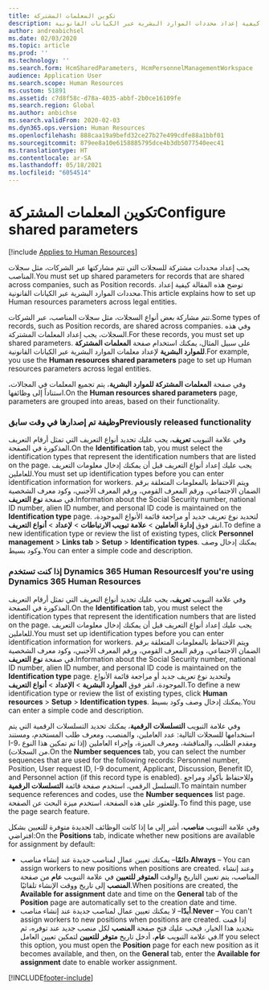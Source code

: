 ```yaml
---
title: تكوين المعلمات المشتركة
description: يجب إعداد محددات مشتركة للسجلات التي تتم مشاركتها عبر الشركات، مثل سجلات المناصب. توضح هذه المقالة كيفية إعداد محددات الموارد البشرية عبر الكيانات القانونية.
author: andreabichsel
ms.date: 02/03/2020
ms.topic: article
ms.prod: ''
ms.technology: ''
ms.search.form: HcmSharedParameters, HcmPersonnelManagementWorkspace
audience: Application User
ms.search.scope: Human Resources
ms.custom: 51891
ms.assetid: c7d8f58c-d78a-4035-abbf-2b0ce16109fe
ms.search.region: Global
ms.author: anbichse
ms.search.validFrom: 2020-02-03
ms.dyn365.ops.version: Human Resources
ms.openlocfilehash: 888caa19a9befd32ce27b27e499cdfe88a1bbf01
ms.sourcegitcommit: 879ee8a10e6158885795dce4b3db5077540eec41
ms.translationtype: HT
ms.contentlocale: ar-SA
ms.lasthandoff: 05/18/2021
ms.locfileid: "6054514"
---
```

# <a name="configure-shared-parameters"></a><span data-ttu-id="15e55-104">تكوين المعلمات المشتركة</span><span class="sxs-lookup"><span data-stu-id="15e55-104">Configure shared parameters</span></span>

[!include [Applies to Human Resources](../includes/applies-to-hr.md)]

<span data-ttu-id="15e55-105">يجب إعداد محددات مشتركة للسجلات التي تتم مشاركتها عبر الشركات، مثل سجلات المناصب.</span><span class="sxs-lookup"><span data-stu-id="15e55-105">You must set up shared parameters for records that are shared across companies, such as Position records.</span></span> <span data-ttu-id="15e55-106">توضح هذه المقالة كيفية إعداد محددات الموارد البشرية عبر الكيانات القانونية.</span><span class="sxs-lookup"><span data-stu-id="15e55-106">This article explains how to set up Human resources parameters across legal entities.</span></span>

<span data-ttu-id="15e55-107">تتم مشاركة بعض أنواع السجلات، مثل سجلات المناصب، عبر الشركات.</span><span class="sxs-lookup"><span data-stu-id="15e55-107">Some types of records, such as Position records, are shared across companies.</span></span> <span data-ttu-id="15e55-108">وفي هذه السجلات، يجب إعداد المعلمات المشتركة.</span><span class="sxs-lookup"><span data-stu-id="15e55-108">For these records, you must set up shared parameters.</span></span> <span data-ttu-id="15e55-109">على سبيل المثال، يمكنك استخدام صفحة **المعلمات المشتركة للموارد البشرية** لإعداد معلمات الموارد البشرية عبر الكيانات القانونية.</span><span class="sxs-lookup"><span data-stu-id="15e55-109">For example, you use the **Human resources shared parameters** page to set up Human resources parameters across legal entities.</span></span> 

<span data-ttu-id="15e55-110">وفي صفحة **المعلمات المشتركة للموارد البشرية**، يتم تجميع المعلمات في المجالات، استناداً إلى وظائفها.</span><span class="sxs-lookup"><span data-stu-id="15e55-110">On the **Human resources shared parameters** page, parameters are grouped into areas, based on their functionality.</span></span> 

### <a name="previously-released-functionality"></a><span data-ttu-id="15e55-111">وظيفة تم إصدارها في وقت سابق</span><span class="sxs-lookup"><span data-stu-id="15e55-111">Previously released functionality</span></span>
<span data-ttu-id="15e55-112">وفي علامة التبويب **تعريف**، يجب عليك تحديد أنواع التعريف التي تمثل أرقام التعريف المذكورة في الصفحة.</span><span class="sxs-lookup"><span data-stu-id="15e55-112">On the **Identification** tab, you must select the identification types that represent the identification numbers that are listed on the page.</span></span> <span data-ttu-id="15e55-113">يجب عليك إعداد أنواع التعريف قبل أن يمكنك إدخال معلومات التعريف للعاملين.</span><span class="sxs-lookup"><span data-stu-id="15e55-113">You must set up identification types before you can enter identification information for workers.</span></span> <span data-ttu-id="15e55-114">ويتم الاحتفاظ بالمعلومات المتعلقة برقم الضمان الاجتماعي، ورقم المعرف القومي، ورقم المعرف الأجنبي، وكود معرف الشخصية في صفحة **نوع التعريف**.</span><span class="sxs-lookup"><span data-stu-id="15e55-114">Information about the Social Security number, national ID number, alien ID number, and personal ID code is maintained on the **Identification type** page.</span></span> <span data-ttu-id="15e55-115">لتحديد نوع تعريف جديد أو مراجعة قائمة الأنواع الموجودة، انقر فوق **إدارة العاملين‬** &gt; **علامة تبويب الارتباطات** &gt; **لإعداد** &gt; **أنواع التعريف**.</span><span class="sxs-lookup"><span data-stu-id="15e55-115">To define a new identification type or review the list of existing types, click **Personnel management** &gt; **Links tab** &gt; **Setup** &gt; **Identification types**.</span></span> <span data-ttu-id="15e55-116">يمكنك إدخال وصف وكود بسيط.</span><span class="sxs-lookup"><span data-stu-id="15e55-116">You can enter a simple code and description.</span></span> 

### <a name="if-youre-using-dynamics-365-human-resources"></a><span data-ttu-id="15e55-117">إذا كنت تستخدم Dynamics 365 Human Resources</span><span class="sxs-lookup"><span data-stu-id="15e55-117">If you're using Dynamics 365 Human Resources</span></span>
<span data-ttu-id="15e55-118">وفي علامة التبويب **تعريف**، يجب عليك تحديد أنواع التعريف التي تمثل أرقام التعريف المذكورة في الصفحة.</span><span class="sxs-lookup"><span data-stu-id="15e55-118">On the **Identification** tab, you must select the identification types that represent the identification numbers that are listed on the page.</span></span> <span data-ttu-id="15e55-119">يجب عليك إعداد أنواع التعريف قبل أن يمكنك إدخال معلومات التعريف للعاملين.</span><span class="sxs-lookup"><span data-stu-id="15e55-119">You must set up identification types before you can enter identification information for workers.</span></span> <span data-ttu-id="15e55-120">ويتم الاحتفاظ بالمعلومات المتعلقة برقم الضمان الاجتماعي، ورقم المعرف القومي، ورقم المعرف الأجنبي، وكود معرف الشخصية في صفحة **نوع التعريف**.</span><span class="sxs-lookup"><span data-stu-id="15e55-120">Information about the Social Security number, national ID number, alien ID number, and personal ID code is maintained on the **Identification type** page.</span></span> <span data-ttu-id="15e55-121">ولتحديد نوع تعريف جديد أو مراجعة قائمة الأنواع الموجودة، انقر فوق **الموارد البشرية** &gt; **الإعداد** &gt; **أنواع التعريف**.</span><span class="sxs-lookup"><span data-stu-id="15e55-121">To define a new identification type or review the list of existing types, click **Human resources** &gt; **Setup** &gt; **Identification types**.</span></span> <span data-ttu-id="15e55-122">يمكنك إدخال وصف وكود بسيط.</span><span class="sxs-lookup"><span data-stu-id="15e55-122">You can enter a simple code and description.</span></span> 

<span data-ttu-id="15e55-123">وفي علامة التبويب **التسلسلات الرقمية**، يمكنك تحديد التسلسلات الرقمية التي يتم استخدامها للسجلات التالية: عدد العاملين، والمنصب، ومعرف طلب المستخدم، ومستند I-9، ومقدم الطلب، والمناقشة، ومعرف الميزة، وإجراء العاملين (إذا تم تمكين هذا النوع من السجلات).</span><span class="sxs-lookup"><span data-stu-id="15e55-123">On the **Number sequences** tab, you can select the number sequences that are used for the following records: Personnel number, Position, User request ID, I-9 document, Applicant, Discussion, Benefit ID, and Personnel action (if this record type is enabled).</span></span> <span data-ttu-id="15e55-124">وللاحتفاظ بأكواد ومراجع التسلسل الرقمي، استخدم صفحة قائمة **التسلسلات الرقمية**.</span><span class="sxs-lookup"><span data-stu-id="15e55-124">To maintain number sequence references and codes, use the **Number sequences** list page.</span></span> <span data-ttu-id="15e55-125">وللعثور على هذه الصفحة، استخدم ميزة البحث عن الصفحة.</span><span class="sxs-lookup"><span data-stu-id="15e55-125">To find this page, use the page search feature.</span></span> 

<span data-ttu-id="15e55-126">وفي علامة التبويب **مناصب**، أشر إلى ما إذا كانت الوظائف الجديدة متوفرة للتعيين بشكل افتراضي:</span><span class="sxs-lookup"><span data-stu-id="15e55-126">On the **Positions** tab, indicate whether new positions are available for assignment by default:</span></span>

-   <span data-ttu-id="15e55-127">**دائمًا**– يمكنك تعيين عمال لمناصب جديدة عند إنشاء مناصب.‬</span><span class="sxs-lookup"><span data-stu-id="15e55-127">**Always** – You can assign workers to new positions when positions are created.</span></span> <span data-ttu-id="15e55-128">وعند إنشاء المناصب، يتم تعيين التاريخ والوقت **المتوفر للتعيين** في علامة التبويب **عام** من صفحة **المنصب** إلى تاريخ ووقت الإنشاء تلقائيًا.‬</span><span class="sxs-lookup"><span data-stu-id="15e55-128">When positions are created, the **Available for assignment** date and time on the **General** tab of the **Position** page are automatically set to the creation date and time.</span></span>
-   <span data-ttu-id="15e55-129">**أبدًا**– لا يمكنك تعيين عمال لمناصب جديدة عند إنشاء مناصب.</span><span class="sxs-lookup"><span data-stu-id="15e55-129">**Never** – You can't assign workers to new positions when positions are created.</span></span> <span data-ttu-id="15e55-130">إذا قمت بتحديد هذا الخيار، فيجب عليك فتح صفحة **المنصب** لكل منصب جديد عند توفره، ثم في علامة التبويب **عام**، أدخل تاريخ **متوفر للتعيين** لتمكين تعيين العامل.</span><span class="sxs-lookup"><span data-stu-id="15e55-130">If you select this option, you must open the **Position** page for each new position as it becomes available, and then, on the **General** tab, enter the **Available for assignment** date to enable worker assignment.</span></span>


[!INCLUDE[footer-include](../includes/footer-banner.md)]